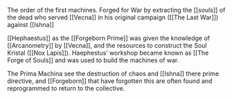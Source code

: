 The order of the first machines. Forged for War by extracting the [[souls]] of the dead who served [[Vecna]] in his original campaign ([[The Last War]]) against [[Ishna]]

[[Hephaestus]] as the [[Forgeborn Prime]] was given the knowledge of [[Arcanometry]] by [[Vecna]], and the resources to construct the Soul Kristal ([[Nox Lapis]]). Haephestus’ workshop became known as [[The Forge of Souls]] and was used to build the machines of war.

The Prima Machina see the destruction of chaos and [[Ishna]] there prime directive, and [[Forgeborn]] that have forgotten this are often found and reprogrammed to return to the collective.